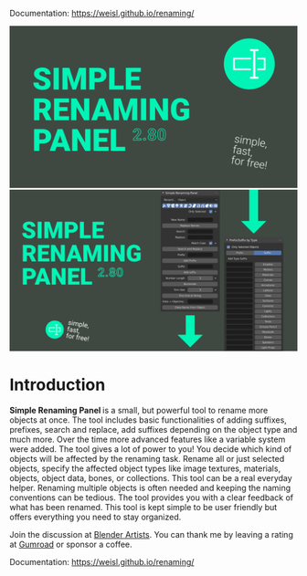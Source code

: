 Documentation: https://weisl.github.io/renaming/

<img src="img/simplePanel_title_01.jpg" alt="Teaser Banner " />
<img src="img/simplePanel_title_02.jpg" alt="Teaser Banner " />

<h1>Introduction</h1>

<p><b> Simple Renaming Panel </b> is a small, but powerful tool to rename more objects at once. The tool includes basic functionalities of adding suffixes, prefixes, search and replace, add suffixes depending on the object type and much more. Over the time more advanced features like a variable system were added. The tool gives a lot of power to you!  
You decide which kind of objects will be affected by the renaming task. Rename all or just selected objects, specify the affected object types like image textures, materials, objects, object data, bones, or collections. This tool can be a real everyday helper. Renaming multiple objects is often needed and keeping the naming conventions can be tedious. The tool provides you with a clear feedback of what has been renamed. This tool is kept simple to be user friendly but offers everything you need to stay organized. </p>

Join the discussion at [Blender Artists](https://blenderartists.org/t/simple-renaming-panel/676639 "Blender Artists"). You can thank me by leaving a rating at [Gumroad](https://gumroad.com/l/simple_renaming_panel "Gumroad") or sponsor a coffee. 

Documentation: https://weisl.github.io/renaming/
